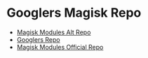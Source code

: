 # Googlers Magisk Repo

- [Magisk Modules Alt Repo](https://api-mmrl.dergoogler.com/mmar.json)
- [Googlers Repo](https://api-mmrl.dergoogler.com/gmr.json)
- [Magisk Modules Official Repo](htpps://api-mmrl.dergoogler.com/mmr.json)
